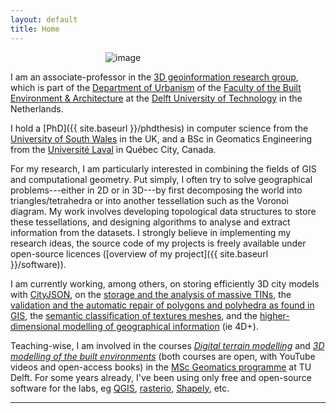 ```yaml
---
layout: default
title: Home
---
```


<div style='width:200px;margin:0 auto;'> 
  <img class="centre" alt="image" src="{{ site.baseurl }}/img/me.jpg">
</div>


I am an associate-professor in the [3D geoinformation research group](http://3d.bk.tudelft.nl), which is part of the [Department of Urbanism](https://www.tudelft.nl/en/architecture-and-the-built-environment/about-the-faculty/departments/urbanism/) of the [Faculty of the Built Environment & Architecture](http://bk.tudelft.nl) at the [Delft University of Technology](http://www.tudelft.nl) in the Netherlands.

I hold a [PhD]({{ site.baseurl }}/phdthesis) in computer science from the [University of South Wales](http://www.southwales.ac.uk) in the UK, and a BSc in Geomatics Engineering from the [Université Laval](http://www.ulaval.ca) in Québec City, Canada.

For my research, I am particularly interested in combining the fields of GIS and computational geometry. 
Put simply, I often try to solve geographical problems---either in 2D or in 3D---by first decomposing the world into triangles/tetrahedra or into another tessellation such as the Voronoi diagram. 
My work involves developing topological data structures to store these tessellations, and designing algorithms to analyse and extract information from the datasets. 
I strongly believe in implementing my research ideas, the source code of my projects is freely available under open-source licences ([overview of my project]({{ site.baseurl }}/software)).

I am currently working, among others, on storing efficiently 3D city models with [CityJSON](https://www.cityjson.org), on the [storage and the analysis of massive TINs](http://www.3d4em.nl), the [validation and the automatic repair of polygons and polyhedra as found in GIS](http://geovalidation.bk.tudelft.nl), the [semantic classification of textures meshes](https://3d.bk.tudelft.nl/projects/mesh2lod/), and the [higher-dimensional modelling of geographical information](http://3dgeoinfo.bk.tudelft.nl/projects/umnd/) (ie 4D+).

Teaching-wise, I am involved in the courses [*Digital terrain modelling*](https://3d.bk.tudelft.nl/courses/geo1015/) and [*3D modelling of the built environments*](https://3d.bk.tudelft.nl/courses/geo1004/) (both courses are open, with YouTube videos and open-access books) in the [MSc Geomatics programme](http://geomatics.tudelft.nl) at TU Delft.
For some years already, I've been using only free and open-source software for the labs, eg [QGIS](http://www.qgis.org/), [rasterio](https://github.com/mapbox/rasterio), [Shapely](https://github.com/Toblerity/Shapely), etc.

- - -

